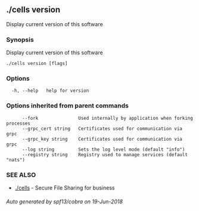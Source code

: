 ## ./cells version

Display current version of this software

### Synopsis

Display current version of this software

```
./cells version [flags]
```

### Options

```
  -h, --help   help for version
```

### Options inherited from parent commands

```
      --fork               Used internally by application when forking processes
      --grpc_cert string   Certificates used for communication via grpc
      --grpc_key string    Certificates used for communication via grpc
      --log string         Sets the log level mode (default "info")
      --registry string    Registry used to manage services (default "nats")
```

### SEE ALSO

* [./cells](./cells.md)	 - Secure File Sharing for business

###### Auto generated by spf13/cobra on 19-Jun-2018
